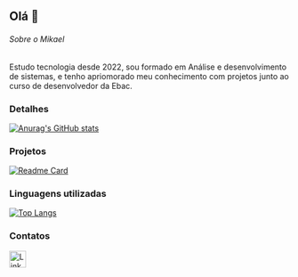## Olá 👋


###### Sobre o Mikael
Estudo tecnologia desde 2022, sou formado em Análise e desenvolvimento de sistemas, e tenho apriomorado meu conhecimento com projetos junto ao curso de desenvolvedor da Ebac.

### Detalhes

[![Anurag's GitHub stats](https://github-readme-stats.vercel.app/api?username=MikaelReis&show_icons=true&theme=dark)](https://github.com/anuraghazra/github-readme-stats)

### Projetos

[![Readme Card](https://github-readme-stats.vercel.app/api/pin/?username=MikaelReis&repo=MikaelReis.io&theme=dark)](https://github.com/anuraghazra/github-readme-stats)


### Linguagens utilizadas

[![Top Langs](https://github-readme-stats.vercel.app/api/top-langs/?username=MikaelReis&layout=compact)](https://github.com/anuraghazra/github-readme-stats)

### Contatos

[<img src='https://img.shields.io/badge/LinkedIn-0077B5?style=for-the-badge&logo=linkedin&logoColor=white' alt='Linkedin' height='30'>](https://www.linkedin.com/in/mikaelreis/)
